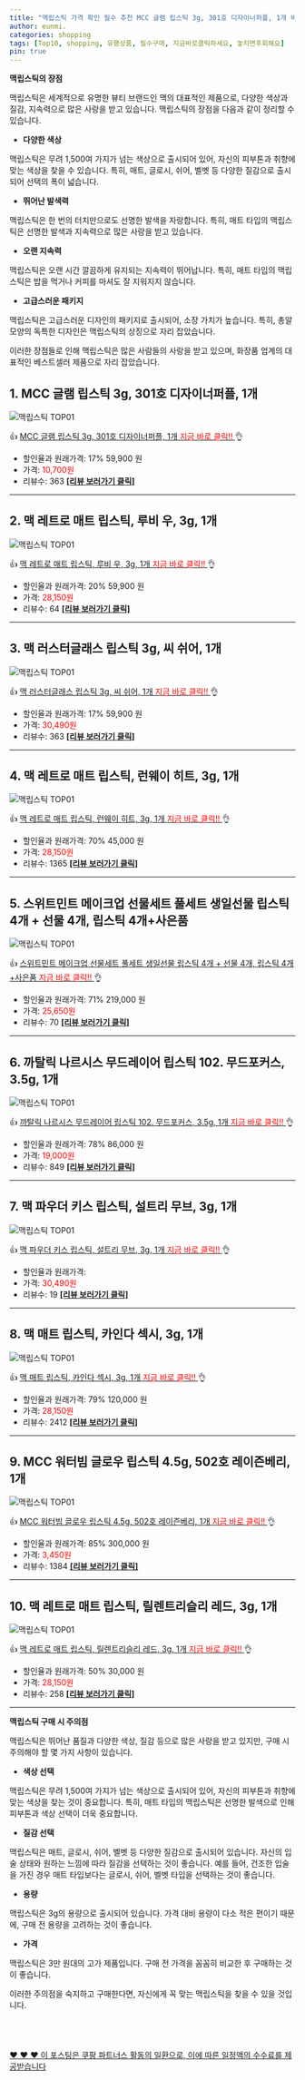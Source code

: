 ```yaml
---
title: "맥립스틱 가격 확인 필수 추천 MCC 글램 립스틱 3g, 301호 디자이너퍼플, 1개 비교 장점 구매가이드"
author: eunmi.
categories: shopping
tags: [Top10, shopping, 유행상품, 필수구매, 지금바로클릭하세요, 놓치면후회해요]
pin: true
---
```

**맥립스틱의 장점**

맥립스틱은 세계적으로 유명한 뷰티 브랜드인 맥의 대표적인 제품으로, 다양한 색상과 질감, 지속력으로 많은 사랑을 받고 있습니다. 맥립스틱의 장점을 다음과 같이 정리할 수 있습니다.

* **다양한 색상**

맥립스틱은 무려 1,500여 가지가 넘는 색상으로 출시되어 있어, 자신의 피부톤과 취향에 맞는 색상을 찾을 수 있습니다. 특히, 매트, 글로시, 쉬어, 벨벳 등 다양한 질감으로 출시되어 선택의 폭이 넓습니다.

* **뛰어난 발색력**

맥립스틱은 한 번의 터치만으로도 선명한 발색을 자랑합니다. 특히, 매트 타입의 맥립스틱은 선명한 발색과 지속력으로 많은 사랑을 받고 있습니다.

* **오랜 지속력**

맥립스틱은 오랜 시간 깔끔하게 유지되는 지속력이 뛰어납니다. 특히, 매트 타입의 맥립스틱은 밥을 먹거나 커피를 마셔도 잘 지워지지 않습니다.

* **고급스러운 패키지**

맥립스틱은 고급스러운 디자인의 패키지로 출시되어, 소장 가치가 높습니다. 특히, 총알 모양의 독특한 디자인은 맥립스틱의 상징으로 자리 잡았습니다.

이러한 장점들로 인해 맥립스틱은 많은 사람들의 사랑을 받고 있으며, 화장품 업계의 대표적인 베스트셀러 제품으로 자리 잡았습니다.

   

## 1. MCC 글램 립스틱 3g, 301호 디자이너퍼플, 1개

![맥립스틱 TOP01](https://thumbnail7.coupangcdn.com/thumbnails/remote/230x230ex/image/retail/images/2020/05/21/17/3/fd324263-62d3-4393-83d2-254e1fb77975.jpg)


👍 [MCC 글램 립스틱 3g, 301호 디자이너퍼플, 1개 <font color=red> 지금 바로 클릭!! </font> ](https://link.coupang.com/re/AFFSDP?lptag=AF3617701&subid=GithubCoopas&pageKey=1619330809&traceid=V0-153&itemId=2772508079&vendorItemId=70762333042) 👌 


- 할인율과 원래가격: 17%  59,900   원
- 가격: <span style='color:red'>10,700원</span>
- 리뷰수: 363  [**[리뷰 보러가기 클릭]**](https://link.coupang.com/re/AFFSDP?lptag=AF3617701&subid=GithubCoopas&pageKey=1619330809&traceid=V0-153&itemId=2772508079&vendorItemId=70762333042)

---


   

## 2. 맥 레트로 매트 립스틱, 루비 우, 3g, 1개

![맥립스틱 TOP01](https://thumbnail10.coupangcdn.com/thumbnails/remote/230x230ex/image/retail/images/3935758943155169-2a1eb10b-d8d5-4912-990e-09a38f9f3756.png)


👍 [맥 레트로 매트 립스틱, 루비 우, 3g, 1개 <font color=red> 지금 바로 클릭!! </font> ](https://link.coupang.com/re/AFFSDP?lptag=AF3617701&subid=GithubCoopas&pageKey=5376120420&traceid=V0-153&itemId=8021226166&vendorItemId=75309941179) 👌 


- 할인율과 원래가격: 20%  59,900   원
- 가격: <span style='color:red'>28,150원</span>
- 리뷰수: 64  [**[리뷰 보러가기 클릭]**](https://link.coupang.com/re/AFFSDP?lptag=AF3617701&subid=GithubCoopas&pageKey=5376120420&traceid=V0-153&itemId=8021226166&vendorItemId=75309941179)

---


   

## 3. 맥 러스터글래스 립스틱 3g, 씨 쉬어, 1개

![맥립스틱 TOP01](https://thumbnail6.coupangcdn.com/thumbnails/remote/230x230ex/image/retail/images/2710021877950331-408a7270-9908-44fa-9184-3ef8bbd06029.jpg)


👍 [맥 러스터글래스 립스틱 3g, 씨 쉬어, 1개 <font color=red> 지금 바로 클릭!! </font> ](https://link.coupang.com/re/AFFSDP?lptag=AF3617701&subid=GithubCoopas&pageKey=6063727251&traceid=V0-153&itemId=11162340292&vendorItemId=78440494457) 👌 


- 할인율과 원래가격: 17%  59,900   원
- 가격: <span style='color:red'>30,490원</span>
- 리뷰수: 363  [**[리뷰 보러가기 클릭]**](https://link.coupang.com/re/AFFSDP?lptag=AF3617701&subid=GithubCoopas&pageKey=6063727251&traceid=V0-153&itemId=11162340292&vendorItemId=78440494457)

---


   

## 4. 맥 레트로 매트 립스틱, 런웨이 히트, 3g, 1개

![맥립스틱 TOP01](https://thumbnail10.coupangcdn.com/thumbnails/remote/230x230ex/image/retail/images/1194282403575962-82c127be-a56c-4add-a618-70136d506e4d.jpg)


👍 [맥 레트로 매트 립스틱, 런웨이 히트, 3g, 1개 <font color=red> 지금 바로 클릭!! </font> ](https://link.coupang.com/re/AFFSDP?lptag=AF3617701&subid=GithubCoopas&pageKey=5376120420&traceid=V0-153&itemId=7971449097&vendorItemId=75260418164) 👌 


- 할인율과 원래가격: 70%  45,000   원
- 가격: <span style='color:red'>28,150원</span>
- 리뷰수: 1365  [**[리뷰 보러가기 클릭]**](https://link.coupang.com/re/AFFSDP?lptag=AF3617701&subid=GithubCoopas&pageKey=5376120420&traceid=V0-153&itemId=7971449097&vendorItemId=75260418164)

---


   

## 5. 스위트민트 메이크업 선물세트 풀세트 생일선물 립스틱 4개 + 선물 4개, 립스틱 4개+사은품

![맥립스틱 TOP01](https://thumbnail9.coupangcdn.com/thumbnails/remote/230x230ex/image/vendor_inventory/400c/3c914fe8a9b0d563c501210cd6f929a1570420f751fd2a91eeb1acf664d5.jpg)


👍 [스위트민트 메이크업 선물세트 풀세트 생일선물 립스틱 4개 + 선물 4개, 립스틱 4개+사은품 <font color=red> 지금 바로 클릭!! </font> ](https://link.coupang.com/re/AFFSDP?lptag=AF3617701&subid=GithubCoopas&pageKey=7670707841&traceid=V0-153&itemId=20461678202&vendorItemId=85521900027) 👌 


- 할인율과 원래가격: 71%  219,000   원
- 가격: <span style='color:red'>25,650원</span>
- 리뷰수: 70  [**[리뷰 보러가기 클릭]**](https://link.coupang.com/re/AFFSDP?lptag=AF3617701&subid=GithubCoopas&pageKey=7670707841&traceid=V0-153&itemId=20461678202&vendorItemId=85521900027)

---


   

## 6. 까탈릭 나르시스 무드레이어 립스틱 102. 무드포커스, 3.5g, 1개

![맥립스틱 TOP01](https://thumbnail10.coupangcdn.com/thumbnails/remote/230x230ex/image/vendor_inventory/8ee7/44b2fb8a5147b56c10beba4da06fcf6f4ef7def4d24393dbbfee3166eeed.jpg)


👍 [까탈릭 나르시스 무드레이어 립스틱 102. 무드포커스, 3.5g, 1개 <font color=red> 지금 바로 클릭!! </font> ](https://link.coupang.com/re/AFFSDP?lptag=AF3617701&subid=GithubCoopas&pageKey=6733856840&traceid=V0-153&itemId=15698541798&vendorItemId=80771073446) 👌 


- 할인율과 원래가격: 78%  86,000   원
- 가격: <span style='color:red'>19,000원</span>
- 리뷰수: 849  [**[리뷰 보러가기 클릭]**](https://link.coupang.com/re/AFFSDP?lptag=AF3617701&subid=GithubCoopas&pageKey=6733856840&traceid=V0-153&itemId=15698541798&vendorItemId=80771073446)

---


   

## 7. 맥 파우더 키스 립스틱, 설트리 무브, 3g, 1개

![맥립스틱 TOP01](https://thumbnail8.coupangcdn.com/thumbnails/remote/230x230ex/image/retail/images/3920591223171400-c0e2791c-8e79-4b1c-8f1d-d12ecd36bd94.png)


👍 [맥 파우더 키스 립스틱, 설트리 무브, 3g, 1개 <font color=red> 지금 바로 클릭!! </font> ](https://link.coupang.com/re/AFFSDP?lptag=AF3617701&subid=GithubCoopas&pageKey=7322824636&traceid=V0-153&itemId=8021226347&vendorItemId=75309941350) 👌 


- 할인율과 원래가격: 
- 가격: <span style='color:red'>30,490원</span>
- 리뷰수: 19  [**[리뷰 보러가기 클릭]**](https://link.coupang.com/re/AFFSDP?lptag=AF3617701&subid=GithubCoopas&pageKey=7322824636&traceid=V0-153&itemId=8021226347&vendorItemId=75309941350)

---


   

## 8. 맥 매트 립스틱, 카인다 섹시, 3g, 1개

![맥립스틱 TOP01](https://thumbnail9.coupangcdn.com/thumbnails/remote/230x230ex/image/retail/images/2616937463333525-855a5229-4d4b-478c-a065-32a8b0f9fe17.jpg)


👍 [맥 매트 립스틱, 카인다 섹시, 3g, 1개 <font color=red> 지금 바로 클릭!! </font> ](https://link.coupang.com/re/AFFSDP?lptag=AF3617701&subid=GithubCoopas&pageKey=5376121095&traceid=V0-153&itemId=15191918567&vendorItemId=75309941327) 👌 


- 할인율과 원래가격: 79%  120,000   원
- 가격: <span style='color:red'>28,150원</span>
- 리뷰수: 2412  [**[리뷰 보러가기 클릭]**](https://link.coupang.com/re/AFFSDP?lptag=AF3617701&subid=GithubCoopas&pageKey=5376121095&traceid=V0-153&itemId=15191918567&vendorItemId=75309941327)

---


   

## 9. MCC 워터빔 글로우 립스틱 4.5g, 502호 레이즌베리, 1개

![맥립스틱 TOP01](https://thumbnail7.coupangcdn.com/thumbnails/remote/230x230ex/image/retail/images/2020/05/26/13/3/b3fb80a2-b784-4724-a1df-498b836314d4.jpg)


👍 [MCC 워터빔 글로우 립스틱 4.5g, 502호 레이즌베리, 1개 <font color=red> 지금 바로 클릭!! </font> ](https://link.coupang.com/re/AFFSDP?lptag=AF3617701&subid=GithubCoopas&pageKey=1619328972&traceid=V0-153&itemId=2772508307&vendorItemId=70762333337) 👌 


- 할인율과 원래가격: 85%  300,000   원
- 가격: <span style='color:red'>3,450원</span>
- 리뷰수: 1384  [**[리뷰 보러가기 클릭]**](https://link.coupang.com/re/AFFSDP?lptag=AF3617701&subid=GithubCoopas&pageKey=1619328972&traceid=V0-153&itemId=2772508307&vendorItemId=70762333337)

---


   

## 10. 맥 레트로 매트 립스틱, 릴렌트리슬리 레드, 3g, 1개

![맥립스틱 TOP01](https://thumbnail9.coupangcdn.com/thumbnails/remote/230x230ex/image/retail/images/2632938461101781-2c5d974c-06ba-4cee-8b12-ea96423ba557.jpg)


👍 [맥 레트로 매트 립스틱, 릴렌트리슬리 레드, 3g, 1개 <font color=red> 지금 바로 클릭!! </font> ](https://link.coupang.com/re/AFFSDP?lptag=AF3617701&subid=GithubCoopas&pageKey=5376120420&traceid=V0-153&itemId=7971449101&vendorItemId=75260418166) 👌 


- 할인율과 원래가격: 50%  30,000   원
- 가격: <span style='color:red'>28,150원</span>
- 리뷰수: 258  [**[리뷰 보러가기 클릭]**](https://link.coupang.com/re/AFFSDP?lptag=AF3617701&subid=GithubCoopas&pageKey=5376120420&traceid=V0-153&itemId=7971449101&vendorItemId=75260418166)

---
**맥립스틱 구매 시 주의점**

맥립스틱은 뛰어난 품질과 다양한 색상, 질감 등으로 많은 사랑을 받고 있지만, 구매 시 주의해야 할 몇 가지 사항이 있습니다.

* **색상 선택**

맥립스틱은 무려 1,500여 가지가 넘는 색상으로 출시되어 있어, 자신의 피부톤과 취향에 맞는 색상을 찾는 것이 중요합니다. 특히, 매트 타입의 맥립스틱은 선명한 발색으로 인해 피부톤과 색상 선택이 더욱 중요합니다.

* **질감 선택**

맥립스틱은 매트, 글로시, 쉬어, 벨벳 등 다양한 질감으로 출시되어 있습니다. 자신의 입술 상태와 원하는 느낌에 따라 질감을 선택하는 것이 좋습니다. 예를 들어, 건조한 입술을 가진 경우 매트 타입보다는 글로시, 쉬어, 벨벳 타입을 선택하는 것이 좋습니다.

* **용량**

맥립스틱은 3g의 용량으로 출시되어 있습니다. 가격 대비 용량이 다소 적은 편이기 때문에, 구매 전 용량을 고려하는 것이 좋습니다.

* **가격**

맥립스틱은 3만 원대의 고가 제품입니다. 구매 전 가격을 꼼꼼히 비교한 후 구매하는 것이 좋습니다.

이러한 주의점을 숙지하고 구매한다면, 자신에게 꼭 맞는 맥립스틱을 찾을 수 있을 것입니다.<br><br><br><br><br> [ ❤ ❤ ❤ 이 포스팅은 쿠팡 파트너스 활동의 일환으로, 이에 따른 일정액의 수수료를 제공받습니다](https://link.coupang.com/a/bcEFyh)